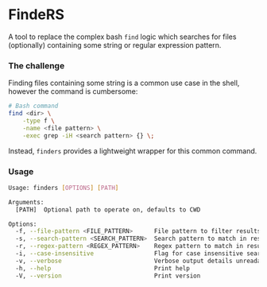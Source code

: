 # FindeRS
A tool to replace the complex bash `find` logic which searches for files (optionally) containing some string or regular expression pattern.

### The challenge
Finding files containing some string is a common use case in the shell, however the command is cumbersome:
```bash
# Bash command
find <dir> \
    -type f \
    -name <file pattern> \
    -exec grep -iH <search pattern> {} \;
```

Instead, `finders` provides a lightweight wrapper for this common command.

### Usage
```bash
Usage: finders [OPTIONS] [PATH]

Arguments:
  [PATH]  Optional path to operate on, defaults to CWD

Options:
  -f, --file-pattern <FILE_PATTERN>      File pattern to filter results
  -s, --search-pattern <SEARCH_PATTERN>  Search pattern to match in result files
  -r, --regex-pattern <REGEX_PATTERN>    Regex pattern to match in result files
  -i, --case-insensitive                 Flag for case insensitive search
  -v, --verbose                          Verbose output details unreadable files
  -h, --help                             Print help
  -V, --version                          Print version
```
